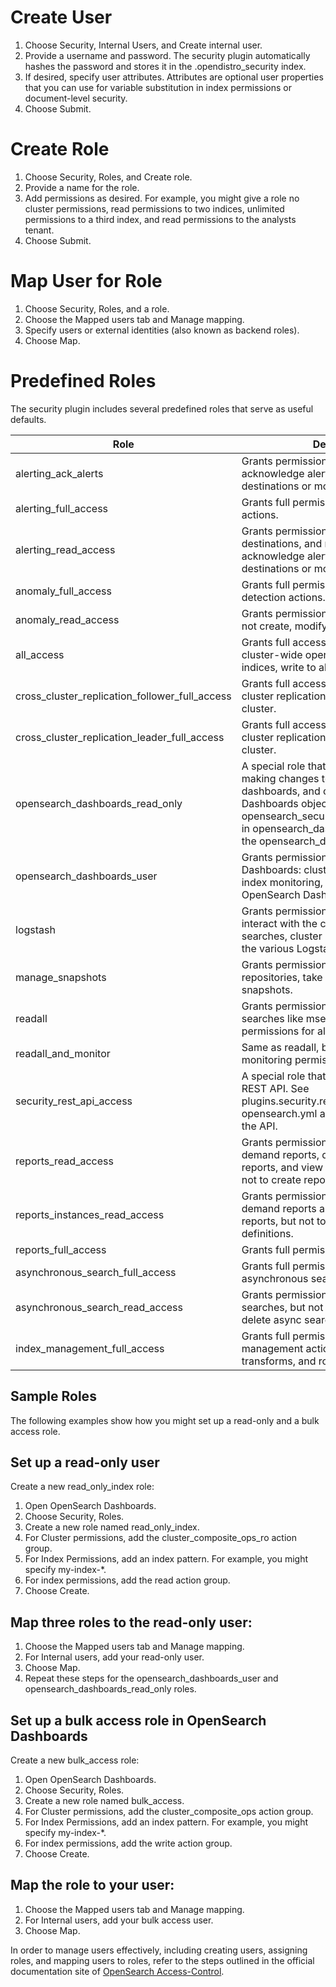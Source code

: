 # Create User

1. Choose Security, Internal Users, and Create internal user.
2. Provide a username and password. The security plugin automatically hashes the password and stores it in the .opendistro_security index.
3. If desired, specify user attributes.
   Attributes are optional user properties that you can use for variable substitution in index permissions or document-level security.
4. Choose Submit.

# Create Role

1. Choose Security, Roles, and Create role.
2. Provide a name for the role.
3. Add permissions as desired.
   For example, you might give a role no cluster permissions, read permissions to two indices, unlimited permissions to a third index, and read permissions to the analysts tenant.
4. Choose Submit.

# Map User for Role

1. Choose Security, Roles, and a role.
2. Choose the Mapped users tab and Manage mapping.
3. Specify users or external identities (also known as backend roles).
4. Choose Map.

# Predefined Roles

The security plugin includes several predefined roles that serve as useful defaults.

| Role                                           | Description                                                                                                                                                                                                                                             |
| ---------------------------------------------- | ------------------------------------------------------------------------------------------------------------------------------------------------------------------------------------------------------------------------------------------------------- |
| alerting_ack_alerts                            | Grants permissions to view and acknowledge alerts, but not modify destinations or monitors.                                                                                                                                                             |
| alerting_full_access                           | Grants full permissions to all alerting actions.                                                                                                                                                                                                        |
| alerting_read_access                           | Grants permissions to view alerts, destinations, and monitors, but not acknowledge alerts or modify destinations or monitors.                                                                                                                           |
| anomaly_full_access                            | Grants full permissions to all anomaly detection actions.                                                                                                                                                                                               |
| anomaly_read_access                            | Grants permissions to view detectors, but not create, modify, or delete detectors.                                                                                                                                                                      |
| all_access                                     | Grants full access to the cluster: all cluster-wide operations, write to all indices, write to all tenants.                                                                                                                                             |
| cross_cluster_replication_follower_full_access | Grants full access to perform cross-cluster replication actions on the follower cluster.                                                                                                                                                                |
| cross_cluster_replication_leader_full_access   | Grants full access to perform cross-cluster replication actions on the leader cluster.                                                                                                                                                                  |
| opensearch_dashboards_read_only                | A special role that prevents users from making changes to visualizations, dashboards, and other OpenSearch Dashboards objects. See opensearch_security.readonly_mode.roles in opensearch_dashboards.yml. Pair with the opensearch_dashboards_user role. |
| opensearch_dashboards_user                     | Grants permissions to use OpenSearch Dashboards: cluster-wide searches, index monitoring, and write to various OpenSearch Dashboards indices.                                                                                                           |
| logstash                                       | Grants permissions for Logstash to interact with the cluster: cluster-wide searches, cluster monitoring, and write to the various Logstash indices.                                                                                                     |
| manage_snapshots                               | Grants permissions to manage snapshot repositories, take snapshots, and restore snapshots.                                                                                                                                                              |
| readall                                        | Grants permissions for cluster-wide searches like msearch and search permissions for all indices.                                                                                                                                                       |
| readall_and_monitor                            | Same as readall, but with added cluster monitoring permissions.                                                                                                                                                                                         |
| security_rest_api_access                       | A special role that allows access to the REST API. See plugins.security.restapi.roles_enabled in opensearch.yml and Access control for the API.                                                                                                         |
| reports_read_access                            | Grants permissions to generate on-demand reports, download existing reports, and view report definitions, but not to create report definitions.                                                                                                         |
| reports_instances_read_access                  | Grants permissions to generate on-demand reports and download existing reports, but not to view or create report definitions.                                                                                                                           |
| reports_full_access                            | Grants full permissions to reports.                                                                                                                                                                                                                     |
| asynchronous_search_full_access                | Grants full permissions to all asynchronous search actions.                                                                                                                                                                                             |
| asynchronous_search_read_access                | Grants permissions to view asynchronous searches, but not to submit, modify, or delete async searches.                                                                                                                                                  |
| index_management_full_access                   | Grants full permissions to all index management actions, including ISM, transforms, and rollups.                                                                                                                                                        |

## Sample Roles

The following examples show how you might set up a read-only and a bulk access role.

## Set up a read-only user

Create a new read_only_index role:

1. Open OpenSearch Dashboards.
2. Choose Security, Roles.
3. Create a new role named read_only_index.
4. For Cluster permissions, add the cluster_composite_ops_ro action group.
5. For Index Permissions, add an index pattern. For example, you might specify my-index-\*.
6. For index permissions, add the read action group.
7. Choose Create.

## Map three roles to the read-only user:

1. Choose the Mapped users tab and Manage mapping.
2. For Internal users, add your read-only user.
3. Choose Map.
4. Repeat these steps for the opensearch_dashboards_user and opensearch_dashboards_read_only roles.

## Set up a bulk access role in OpenSearch Dashboards

Create a new bulk_access role:

1. Open OpenSearch Dashboards.
2. Choose Security, Roles.
3. Create a new role named bulk_access.
4. For Cluster permissions, add the cluster_composite_ops action group.
5. For Index Permissions, add an index pattern. For example, you might specify my-index-\*.
6. For index permissions, add the write action group.
7. Choose Create.

## Map the role to your user:

1. Choose the Mapped users tab and Manage mapping.
2. For Internal users, add your bulk access user.
3. Choose Map.



In order to manage users effectively, including creating users, assigning roles, and mapping users to roles, refer to the steps outlined in the official documentation site of [OpenSearch Access-Control](https://opensearch.org/docs/latest/security/access-control/users-roles/).
